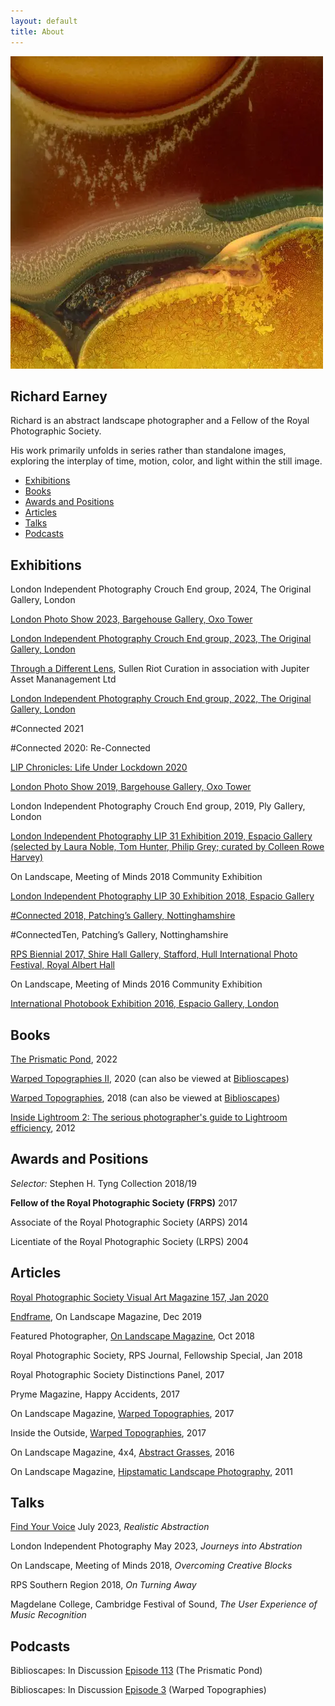 ```yaml
---
layout: default
title: About
---
```


![Warped Topographies](warped-topographies/warped-topographies-01.webp "Warped Topographies")


## Richard Earney

Richard is an abstract landscape photographer and a Fellow of the Royal Photographic Society. 

His work primarily unfolds in series rather than standalone images, exploring the interplay of time, motion, color, and light within the still image.

-   [Exhibitions](#exhibitions)
-   [Books](#books)
-   [Awards and Positions](#awards-and-positions)
-   [Articles](#articles)
-   [Talks](#talks)
-   [Podcasts](#podcasts)

## Exhibitions

London Independent Photography Crouch End group, 2024, The Original Gallery, London

[London Photo Show 2023, Bargehouse Gallery, Oxo Tower](/lps/)

[London Independent Photography Crouch End group, 2023, The Original Gallery, London](blog/2023-03-21-lip-crouch-end-annual)

[Through a Different Lens](https://www.instagram.com/p/Cp-yq5aIS24), Sullen Riot Curation in association with Jupiter Asset Mananagement Ltd

[London Independent Photography Crouch End group, 2022, The Original Gallery, London](blog/2022-03-15-crouch-end-lip-annual-show)

#Connected 2021

#Connected 2020: Re-Connected

[LIP Chronicles: Life Under Lockdown 2020](blog/2021-01-13-lip-chronicles-life-in-lockdown)

[London Photo Show 2019, Bargehouse Gallery, Oxo Tower](blog/2019-10-17-the-london-photo-show)

London Independent Photography Crouch End group, 2019, Ply Gallery, London

[London Independent Photography LIP 31 Exhibition 2019, Espacio Gallery (selected by Laura Noble, Tom Hunter, Philip Grey; curated by Colleen Rowe Harvey)](blog/2019-10-01-lip-31)

On Landscape, Meeting of Minds 2018 Community Exhibition

[London Independent Photography LIP 30 Exhibition 2018, Espacio Gallery](blog/2018-10-08-london-independent-photographers-30th-annual-exhibition)

[#Connected 2018, Patching’s Gallery, Nottinghamshire](blog/2018-04-25-connected2018)

#ConnectedTen, Patching’s Gallery, Nottinghamshire

[RPS Biennial 2017, Shire Hall Gallery, Stafford, Hull International Photo Festival, Royal Albert Hall](blog/2017-02-14-rps-biennial-2017)

On Landscape, Meeting of Minds 2016 Community Exhibition

[International Photobook Exhibition 2016, Espacio Gallery, London](blog/2016-10-11-rps-international-photobook-exhibition)

## Books

[The Prismatic Pond](books/the-prismatic-pond), 2022

[Warped Topographies II](books/warped-topographies-ii), 2020 (can also be viewed at [Biblioscapes](https://biblioscapes.com/library/warped-topographies-ii))

[Warped Topographies](https://www.kozubooks.com/books-new/richard-earney-warped-topographies), 2018 (can also be viewed at [Biblioscapes](https://biblioscapes.com/library/warped-topographies))

[Inside Lightroom 2: The serious photographer's guide to Lightroom efficiency](https://www.amazon.co.uk/Inside-Lightroom-serious-photographers-efficiency/dp/1138456306?crid=13UHN3DFGKZXT&keywords=Inside%20lightroom&qid=1666183854&sprefix=inside%20lightroom%2Caps%2C82&sr=8-1), 2012

## Awards and Positions

*Selector:* Stephen H. Tyng Collection 2018/19

**Fellow of the Royal Photographic Society (FRPS)** 2017

Associate of the Royal Photographic Society (ARPS) 2014

Licentiate of the Royal Photographic Society (LRPS) 2004

## Articles

[Royal Photographic Society Visual Art Magazine 157, Jan 2020](blog/2018-01-14-feature-in-the-rps-journal)

[Endframe](https://www.onlandscape.co.uk/2019/12/cemetery-bins-graveyards-graveyard/), On Landscape Magazine, Dec 2019

Featured Photographer, [On Landscape Magazine](https://www.onlandscape.co.uk/2019/12/cemetery-bins-graveyards-graveyard/), Oct 2018

Royal Photographic Society, RPS Journal, Fellowship Special, Jan 2018

Royal Photographic Society Distinctions Panel, 2017

Pryme Magazine, Happy Accidents, 2017

On Landscape Magazine, [Warped Topographies](https://www.onlandscape.co.uk/2017/04/warped-topographies/), 2017

Inside the Outside, [Warped Topographies](https://www.inside-the-outside.com/warped-topographies-richard-earney/), 2017

On Landscape Magazine,  4x4, [Abstract Grasses](https://www.onlandscape.co.uk/2016/01/subscribers-4x4-portfolios-106/), 2016

On Landscape Magazine, [Hipstamatic Landscape Photography](https://www.onlandscape.co.uk/2011/11/hipstamatic-landscape-photography/), 2011

## Talks

[Find Your Voice](https://fyv.art/) July 2023, *Realistic Abstraction*

London Independent Photography May 2023, *Journeys into Abstration*

On Landscape, Meeting of Minds 2018, *Overcoming Creative Blocks*

RPS Southern Region 2018, *On Turning Away*

Magdelane College, Cambridge Festival of Sound, *The User Experience of Music Recognition*


## Podcasts

Biblioscapes: In Discussion [Episode 113](https://biblioscapes.com/in-discussion/richard-earney-1) (The Prismatic Pond)

Biblioscapes: In Discussion [Episode 3](https://biblioscapes.com/in-discussion/richard-earney) (Warped Topographies)



